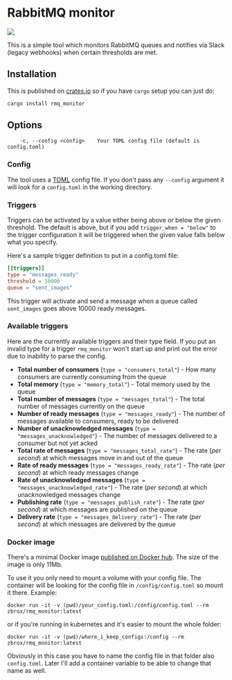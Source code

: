 # RabbitMQ monitor

![](https://github.com/zbrox/rmq_monitor/workflows/Build/badge.svg)

This is a simple tool which monitors RabbitMQ queues and notifies via Slack (legacy webhooks) when certain thresholds are met.

## Installation

This is published on [crates.io](https://crates.io/) so if you have `cargo` setup you can just do:

```sh
cargo install rmq_monitor
```

## Options

```
    -c, --config <config>    Your TOML config file (default is config.toml)
```

### Config

The tool uses a [TOML](https://github.com/toml-lang/toml) config file. If you don't pass any `--config` argument it will look for a `config.toml` in the working directory.

### Triggers

Triggers can be activated by a value either being above or below the given threshold. The default is above, but if you add `trigger_when = "below"` to the trigger configuration it will be triggered when the given value falls below what you specify.

Here's a sample trigger definition to put in a config.toml file:

```toml
[[triggers]]
type = "messages_ready"
threshold = 10000
queue = "sent_images"
```

This trigger will activate and send a message when a queue called `sent_images` goes above 10000 ready messages.

### Available triggers

Here are the currently available triggers and their type field. If you put an invalid type for a trigger `rmq_monitor` won't start up and print out the error due to inability to parse the config.

- **Total number of consumers** (`type = "consumers_total"`) - How many consumers are currently consuming from the queue
- **Total memory** (`type = "memory_total"`) - Total memory used by the queue
- **Total number of messages** (`type = "messages_total"`) - The total number of messages currently on the queue
- **Number of ready messages** (`type = "messages_ready"`) - The number of messages available to consumers, ready to be delivered
- **Number of unacknowledged messages** (`type = "messages_unacknowledged"`) - The number of messages delivered to a consumer but not yet acked
- **Total rate of messages** (`type = "messages_total_rate"`) - The rate (*per second*) at which messages move in and out of the queue
- **Rate of ready messages** (`type = "messages_ready_rate"`) - The rate (*per second*) at which ready messages change
- **Rate of unacknowledged messages** (`type = "messages_unacknowledged_rate"`) - The rate (*per second*) at which unacknowledged messages change
- **Publishing rate** (`type = "messages_publish_rate"`) - The rate (*per second*) at which messages are published on the queue
- **Delivery rate** (`type = "messages_delivery_rate"`) - The rate (*per second*) at which messages are delivered by the queue

### Docker image

There's a minimal Docker image [published on Docker hub](https://hub.docker.com/r/zbrox/rmq_monitor). The size of the image is only 11Mb.

To use it you only need to mount a volume with your config file. The container will be looking for the config file in `/config/config.toml` so mount it there. Example:

```
docker run -it -v (pwd)/your_config.toml:/config/config.toml --rm zbrox/rmq_monitor:latest
```

or if you're running in kubernetes and it's easier to mount the whole folder:

```
docker run -it -v (pwd)/where_i_keep_configs:/config --rm zbrox/rmq_monitor:latest
```

Obviously in this case you have to name the config file in that folder also `config.toml`. Later I'll add a container variable to be able to change that name as well.


